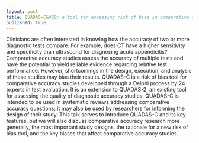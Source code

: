 ```yaml
---
layout: post
title: QUADAS-C&#58; a tool for assessing risk of bias in comparative diagnostic accuracy studies
published: true
---
```


Clinicians are often interested in knowing how the accuracy of two or more diagnostic tests compare. For example, does CT have a higher sensitivity and specificity than ultrasound for diagnosing acute appendicitis? Comparative accuracy studies assess the accuracy of multiple tests and have the potential to yield reliable evidence regarding relative test performance. However, shortcomings in the design, execution, and analysis of these studies may bias their results. QUADAS-C is a risk of bias tool for comparative accuracy studies developed through a Delphi process by 24 experts in test evaluation. It is an extension to QUADAS-2, an existing tool for assessing the quality of diagnostic accuracy studies. QUADAS-C is intended to be used in systematic reviews addressing comparative accuracy questions; it may also be used by researchers for informing the design of their study. This talk serves to introduce QUADAS-C and its key features, but we will also discuss comparative accuracy research more generally, the most important study designs, the rationale for a new risk of bias tool, and the key biases that affect comparative accuracy studies.
